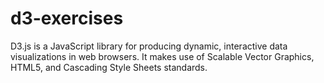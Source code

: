 # d3-exercises
D3.js is a JavaScript library for producing dynamic, interactive data visualizations in web browsers. It makes use of Scalable Vector Graphics, HTML5, and Cascading Style Sheets standards.
<script src="https://d3js.org/d3.v7.min.js"></script>
